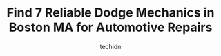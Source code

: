 ---
layout: ampstory
image: https://images.unsplash.com/photo-1632275227519-5a515f53272d?ixlib=rb-4.0.3&ixid=MnwxMjA3fDB8MHxwaG90by1wYWdlfHx8fGVufDB8fHx8&auto=format&fit=crop&w=640&h=853&q=80
author: techidn
featured: false
description: Experience the excellence of automotive service by visiting the 7 best Dodge Mechanic in Boston MA, USA. With their expertise, attention to detail, and commitment to customer satisfaction, y
title: Find 7 Reliable Dodge Mechanics in Boston MA for Automotive Repairs
cover:
   title: Find 7 Reliable Dodge Mechanics in Boston MA for Automotive Repairs
   subtitle: Rickpate
   background: https://images.unsplash.com/photo-1632275227519-5a515f53272d?ixlib=rb-4.0.3&ixid=MnwxMjA3fDB8MHxwaG90by1wYWdlfHx8fGVufDB8fHx8&auto=format&fit=crop&w=640&h=853&q=80

pages: 
 - layout: thirds
   top: <h1>#1 Ell-Bern Automotive Service & Tires Inc.</h1>
   bottom: "<p>I always come here for the inspection sticker. They get you in and out very quick and very convenient. I also came in here to have my car looked at and they were able to </p>"
   background: https://www.knot35.com/toplist/wp-content/uploads/2023/06/best-dodge-mechanic-1-in-boston-ma-1685839927.jpeg
   backgroundblur: true
 - layout: thirds
   top: <h1>#2 Mikes Auto Repair</h1>
   bottom: "<p>914 Huntington Ave, Boston, MA 02115, United States</p>"
   background: https://www.knot35.com/toplist/wp-content/uploads/2023/06/best-dodge-mechanic-2-in-boston-ma-1685839928.jpeg
   cta:
      link: https://www.knot35.com/toplist/find-7-reliable-dodge-mechanics-in-boston-ma-for-automotive-repairs/
      text: Find 7 Reliable Dodge Mechanics in Boston MA for Automotive Repairs
 - layout: thirds
   top: <h1>#3 E&S Automotive</h1>
   bottom: "<p>480 Dorchester Ave, Boston, MA 02127, United States</p>"
   background: https://www.knot35.com/toplist/wp-content/uploads/2023/06/best-dodge-mechanic-3-in-boston-ma-1685839928.jpeg
   cta:
      link: https://www.knot35.com/toplist/find-7-reliable-dodge-mechanics-in-boston-ma-for-automotive-repairs/
      text: Find 7 Reliable Dodge Mechanics in Boston MA for Automotive Repairs
 - layout: thirds
   top: <h1>#4 Frans Auto Repair</h1>
   bottom: "<p>43 Preble St, South Boston, MA 02127, United States</p>"
   background: https://images.unsplash.com/photo-1484589065579-248aad0d8b13?ixlib=rb-4.0.3&ixid=MnwxMjA3fDB8MHxwaG90by1wYWdlfHx8fGVufDB8fHx8&auto=format&fit=crop&w=640&h=853&q=80
   cta:
      link: https://www.knot35.com/toplist/find-7-reliable-dodge-mechanics-in-boston-ma-for-automotive-repairs/
      text: Find 7 Reliable Dodge Mechanics in Boston MA for Automotive Repairs
 - layout: thirds
   top: <h1>#5 Herb Chambers Land Rover Boston Service Center</h1>
   bottom: "<p>1188 Commonwealth Ave, Boston, MA 02134, United States</p>"
   background: https://images.unsplash.com/photo-1489648022186-8f49310909a0?ixlib=rb-4.0.3&ixid=MnwxMjA3fDB8MHxwaG90by1wYWdlfHx8fGVufDB8fHx8&auto=format&fit=crop&w=640&h=853&q=80
   cta:
      link: https://www.knot35.com/toplist/find-7-reliable-dodge-mechanics-in-boston-ma-for-automotive-repairs/
      text: Find 7 Reliable Dodge Mechanics in Boston MA for Automotive Repairs
 - layout: thirds
   top: <h1>#6 Swedish Motors</h1>
   bottom: "<p>1090 Commonwealth Ave, Boston, MA 02215, United States</p>"
   background: https://images.unsplash.com/photo-1604871000636-074fa5117945?ixlib=rb-4.0.3&ixid=MnwxMjA3fDB8MHxwaG90by1wYWdlfHx8fGVufDB8fHx8&auto=format&fit=crop&w=640&h=853&q=80
   cta:
      link: https://www.knot35.com/toplist/find-7-reliable-dodge-mechanics-in-boston-ma-for-automotive-repairs/
      text: Find 7 Reliable Dodge Mechanics in Boston MA for Automotive Repairs
 - layout: thirds
   top: <h1>#7 D & M Auto Doctor</h1>
   bottom: "<p>1181 Bennington St, East Boston, MA 02128, United States</p>"
   background: https://images.unsplash.com/photo-1524169358666-79f22534bc6e?ixlib=rb-4.0.3&ixid=MnwxMjA3fDB8MHxwaG90by1wYWdlfHx8fGVufDB8fHx8&auto=format&fit=crop&w=640&h=853&q=80
   cta:
      link: https://www.knot35.com/toplist/find-7-reliable-dodge-mechanics-in-boston-ma-for-automotive-repairs/
      text: Find 7 Reliable Dodge Mechanics in Boston MA for Automotive Repairs
 - layout: thirds
   middle: Continue reading...
   background: https://images.unsplash.com/photo-1567360425618-1594206637d2?ixlib=rb-4.0.3&ixid=MnwxMjA3fDB8MHxwaG90by1wYWdlfHx8fGVufDB8fHx8&auto=format&fit=crop&w=640&h=853&q=80
   cta:
      link: https://www.knot35.com/toplist/find-7-reliable-dodge-mechanics-in-boston-ma-for-automotive-repairs/
      text: Find 7 Reliable Dodge Mechanics in Boston MA for Automotive Repairs
      
---